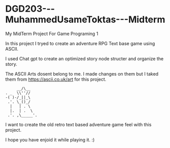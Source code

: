 # DGD203---MuhammedUsameToktas---Midterm
My MidTerm Project For Game Programing 1

In this project I tryed to create an adventure RPG Text base game using ASCII.

I used Chat gpt to create an optimized story node structer and organize the story.

The ASCII Arts dosent belong to me. I made changes on them but I taked them from https://ascii.co.uk/art for this project.



         __/\__
    . _  \\''//
    -( )-/_||_\
     .'. \_()_/       
      |   | . \
      |.  | .  \
     .'. ,\_____'.    


I want to create the old retro text based adventure game feel with this project.

I hope you have enjoid it while playing it.  :)
